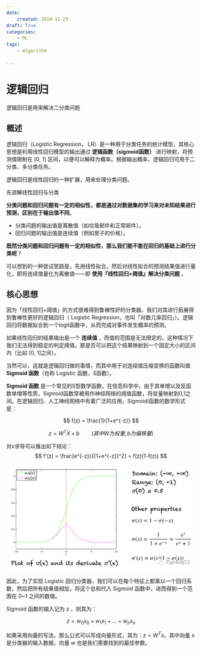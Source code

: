 ```yaml
---
date:
    created: 2024-11-29
draft: True
categories:
    - ML
tags:
    - Algorithm

---
```

# 逻辑回归

逻辑回归是用来解决二分类问题

<!-- more-->

## 概述

逻辑回归（Logistic Regression， LR）是一种用于分类任务的统计模型，其核心思想是利用线性回归模型的输出通过 **逻辑函数（sigmoid函数）** 进行映射，将预测值限制在 [0, 1] 区间，以便可以解释为概率。根据输出概率，逻辑回归可用于二分类、多分类任务。

逻辑回归是线性回归的一种扩展，用来处理分类问题。

先讲解线性回归与分类

**分类问题和回归问题有一定的相似性，都是通过对数据集的学习来对未知结果进行预测，区别在于输出值不同**。

- 分类问题的输出值是离散值（如垃圾邮件和正常邮件）。
- 回归问题的输出值是连续值（例如房子的价格）。

**既然分类问题和回归问题有一定的相似性，那么我们能不能在回归的基础上进行分类呢**？

可以想到的一种尝试思路是，先用线性拟合，然后对线性拟合的预测结果值进行量化，即将连续值量化为离散值——即 **使用『线性回归+阈值』解决分类问题** 。

## 核心思想

因为「线性回归+阈值」的方式很难得到鲁棒性好的分类器，我们对其进行拓展得到鲁棒性更好的逻辑回归（ Logistic Regression，也叫「对数几率回归」）。逻辑回归将数据拟合到一个logit函数中，从而完成对事件发生概率的预测。

如果线性回归的结果输出是一个 **连续值** ，而值的范围是无法限定的，这种情况下我们无法得到稳定的判定阈值。那是否可以把这个结果映射到一个固定大小的区间内（比如  [0, 1]之间）。

当然可以，这就是逻辑回归做的事情，而其中用于对连续值压缩变换的函数叫做 **Sigmoid 函数**（也称 Logistic 函数，S函数）。

**Sigmoid 函数** 是一个常见的S型数学函数，在信息科学中，由于其单增以及反函数单增等性质，Sigmoid函数常被用作神经网络的阈值函数，将变量映射到0,1之间。在逻辑回归、人工神经网络中有着广泛的应用。Sigmoidi函数的数学形式是：

$$
f(z) = \frac{1}{1+e^{-z}}
$$

$$
z = W^TX + b \qquad (其中W为权重,b为偏移量)
$$

对x求导可以推出如下结论：
$$
f'(z) = \frac{e^{-z}}{(1+e^{-z})^2} = f(z)(1-f(z))
$$


![](../../../PageImage/Pasted%20image%2020241127220332.png)


因此，为了实现 Logistic 回归分类器，我们可以在每个特征上都乘以一个回归系数，然后把所有结果值相加，将这个总和代入 Sigmoid 函数中，进而得到一个范围在 0~1 之间的数值。

Sigmoid 函数的输入记为 z ，则其为：

$$
z = w_0x_0 + w_1x_1 +\dots + w_nx_n
$$

如果采用向量的写法，那么公式可以写成向量形式，其为：$z = W^Tx$。其中向量 $x$ 是分类器的输入数据，向量 $w$ 也是我们需要找到的最佳参数。
